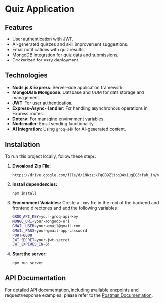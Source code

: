 # Quiz Application


## Features
- User authentication with JWT.
- AI-generated quizzes and skill improvement suggestions.
- Email notifications with quiz results.
- MongoDB integration for quiz data and submissions.
- Dockerized for easy deployment.


## Technologies
* **Node.js & Express**: Server-side application framework.
* **MongoDB & Mongoose**: Database and ODM for data storage and management.
* **JWT**: For user authentication.
* **Express-Async-Handler**: For handling asynchronous operations in Express routes.
* **Dotenv**: For managing environment variables.
* **Nodemailer**: Email sending functionality.
* **AI Integration**: Using `groq-sdk` for AI-generated content.
 
## Installation
To run this project locally, follow these steps:
   1. **Dwonload Zip File:**
      ```bash
      https://drive.google.com/file/d/1NKzzpkFqGB9ZltqqQ4xiugEG3nfah_In/view?usp=drive_link
      ```

   2. **Install dependencies:**
      ```bash
      npm install   
      ```
   3. **Environment Variables:**
      Create a `.env` file in the root of the backend and frontend    directories and add the following variables:
      ```bash
      GROQ_API_KEY=your-groq-api-key
      MONGO_URI=your-mongodb-uri
      GMAIL_USER=your-email@gmail.com
      GMAIL_PASS=your-gmail-app-password
      PORT=6000
      JWT_SECRET=your-jwt-secret
      JWT_EXPIRES_IN=3d
         ```  
4. **Start the server:**
   ```bash
   npm run server  
   ```

## API Documentation

For detailed API documentation, including available endpoints and request/response examples, please refer to the [Postman Documentation](https://documenter.getpostman.com/view/36171887/2sAXjRWpUq).


